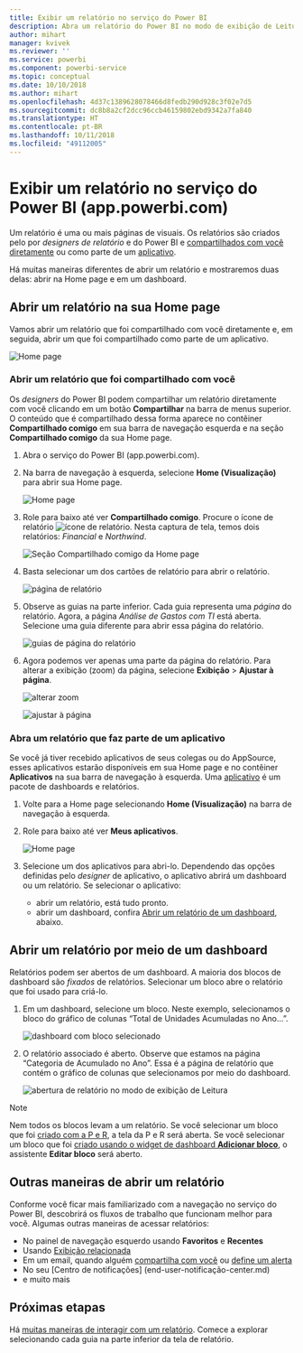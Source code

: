 ```yaml
---
title: Exibir um relatório no serviço do Power BI
description: Abra um relatório do Power BI no modo de exibição de Leitura.
author: mihart
manager: kvivek
ms.reviewer: ''
ms.service: powerbi
ms.component: powerbi-service
ms.topic: conceptual
ms.date: 10/10/2018
ms.author: mihart
ms.openlocfilehash: 4d37c1389628078466d8fedb290d928c3f02e7d5
ms.sourcegitcommit: dc8b8a2cf2dcc96ccb46159802ebd9342a7fa840
ms.translationtype: HT
ms.contentlocale: pt-BR
ms.lasthandoff: 10/11/2018
ms.locfileid: "49112005"
---
```

# <a name="view-a-report-in-power-bi-service-apppowerbicom"></a>Exibir um relatório no serviço do Power BI (app.powerbi.com)
Um relatório é uma ou mais páginas de visuais. Os relatórios são criados pelo por *designers de relatório* e do Power BI e [compartilhados com você diretamente](end-user-shared-with-me.md) ou como parte de um [aplicativo](end-user-apps.md). 

Há muitas maneiras diferentes de abrir um relatório e mostraremos duas delas: abrir na Home page e em um dashboard. 

<!-- add art-->


## <a name="open-a-report-from-your-home-page"></a>Abrir um relatório na sua Home page
Vamos abrir um relatório que foi compartilhado com você diretamente e, em seguida, abrir um que foi compartilhado como parte de um aplicativo.

   ![Home page](./media/end-user-report-open/power-bi-home.png)

### <a name="open-a-report-that-has-been-shared-with-you"></a>Abrir um relatório que foi compartilhado com você
Os *designers* do Power BI podem compartilhar um relatório diretamente com você clicando em um botão **Compartilhar** na barra de menus superior. O conteúdo que é compartilhado dessa forma aparece no contêiner **Compartilhado comigo** em sua barra de navegação esquerda e na seção **Compartilhado comigo** da sua Home page.

1. Abra o serviço do Power BI (app.powerbi.com).

2. Na barra de navegação à esquerda, selecione **Home (Visualização)** para abrir sua Home page.  

   ![Home page](./media/end-user-report-open/power-bi-select-home.png)
   
3. Role para baixo até ver **Compartilhado comigo**. Procure o ícone de relatório ![ícone de relatório](./media/end-user-report-open/power-bi-report-icon.png). Nesta captura de tela, temos dois relatórios: *Financial* e *Northwind*. 
   
   ![Seção Compartilhado comigo da Home page](./media/end-user-report-open/power-bi-shared.png)

4. Basta selecionar um dos cartões de relatório para abrir o relatório.

   ![página de relatório](./media/end-user-report-open/power-bi-report1.png)

5. Observe as guias na parte inferior. Cada guia representa uma *página* do relatório. Agora, a página *Análise de Gastos com TI* está aberta. Selecione uma guia diferente para abrir essa página do relatório. 

   ![guias de página do relatório](./media/end-user-report-open/power-bi-tabs.png)

6. Agora podemos ver apenas uma parte da página do relatório. Para alterar a exibição (zoom) da página, selecione **Exibição** > **Ajustar à página**.

   ![alterar zoom](./media/end-user-report-open/power-bi-fit.png)

   ![ajustar à página](./media/end-user-report-open/power-bi-report2.png)

### <a name="open-a-report-that-is-part-of-an-app"></a>Abra um relatório que faz parte de um aplicativo
Se você já tiver recebido aplicativos de seus colegas ou do AppSource, esses aplicativos estarão disponíveis em sua Home page e no contêiner **Aplicativos** na sua barra de navegação à esquerda. Uma [aplicativo](end-user-apps.md) é um pacote de dashboards e relatórios.

1. Volte para a Home page selecionando **Home (Visualização)** na barra de navegação à esquerda.

7. Role para baixo até ver **Meus aplicativos**.

   ![Home page](./media/end-user-report-open/power-bi-my-apps.png)

8. Selecione um dos aplicativos para abri-lo. Dependendo das opções definidas pelo *designer* de aplicativo, o aplicativo abrirá um dashboard ou um relatório. Se selecionar o aplicativo:
    - abrir um relatório, está tudo pronto.
    - abrir um dashboard, confira [Abrir um relatório de um dashboard](#Open-a-report-from-a-dashboard), abaixo.



## <a name="open-a-report-from-a-dashboard"></a>Abrir um relatório por meio de um dashboard
Relatórios podem ser abertos de um dashboard. A maioria dos blocos de dashboard são *fixados* de relatórios. Selecionar um bloco abre o relatório que foi usado para criá-lo. 

1. Em um dashboard, selecione um bloco. Neste exemplo, selecionamos o bloco do gráfico de colunas “Total de Unidades Acumuladas no Ano...”.

    ![dashboard com bloco selecionado](./media/end-user-report-open/power-bi-dashboard.png)

2.  O relatório associado é aberto. Observe que estamos na página “Categoria de Acumulado no Ano”. Essa é a página de relatório que contém o gráfico de colunas que selecionamos por meio do dashboard.

    ![abertura de relatório no modo de exibição de Leitura](./media/end-user-report-open/power-bi-report-new.png)

> [!NOTE]
> Nem todos os blocos levam a um relatório. Se você selecionar um bloco que foi [criado com a P e R](../service-dashboard-pin-tile-from-q-and-a.md), a tela da P e R será aberta. Se você selecionar um bloco que foi [criado usando o widget de dashboard **Adicionar bloco**](../service-dashboard-add-widget.md), o assistente **Editar bloco** será aberto.  


##  <a name="still-more-ways-to-open-a-report"></a>Outras maneiras de abrir um relatório
Conforme você ficar mais familiarizado com a navegação no serviço do Power BI, descobrirá os fluxos de trabalho que funcionam melhor para você. Algumas outras maneiras de acessar relatórios:
- No painel de navegação esquerdo usando **Favoritos** e **Recentes**    
- Usando [Exibição relacionada](end-user-related.md)    
- Em um email, quando alguém [compartilha com você](../service-share-reports.md) ou [define um alerta](../service-set-data-alerts.md)    
- No seu [Centro de notificações]    (end-user-notificação-center.md)    
- e muito mais

## <a name="next-steps"></a>Próximas etapas
Há [muitas maneiras de interagir com um relatório](end-user-reading-view.md).  Comece a explorar selecionando cada guia na parte inferior da tela de relatório.

